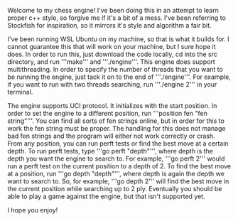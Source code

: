 Welcome to my chess engine! I've been doing this in an attempt to learn proper c++ style, so forgive me if it's a bit of a mess.
I've been referring to Stockfish for inspiration, so it mirrors it's style and algorithm a fair bit.

I've been running WSL Ubuntu on my machine, so that is what it builds for. I cannot guarantee this that will work on your machine,
but I sure hope it does. In order to run this, just download the code locally, cd into the src directory, and run '''make''' and
'''./engine'''. This engine does support multithreading. In order to specify the number of threads that you want to be running the
engine, just tack it on to the end of '''./engine'''. For example, if you want to run with two threads searching, run '''./engine 2'''
in your terminal. 


The engine supports UCI protocol. It initializes with the start position. In order to set the engine to a different position,
run '''position fen "fen string"'''. You can find all sorts of fen strings online, but in order for this to work the fen string must be
proper. The handling for this does not manage bad fen strings and the program will either not work correctly or crash. From any position,
you can run perft tests or find the best move at a certain depth. To run perft tests, type '''go perft "depth"''', where depth is the depth you want the engine to search to. For example, '''go perft 2''' would run a perft test on the current position to a depth of 2. To find the best move at a position, run '''go depth "depth"''', where depth is again the depth we want to search to. So, for example, '''go depth 2''' will find the best move in the current position while searching up to 2 ply. Eventually you should be able to play a game against the engine, but that isn't supported yet.

I hope you enjoy!
